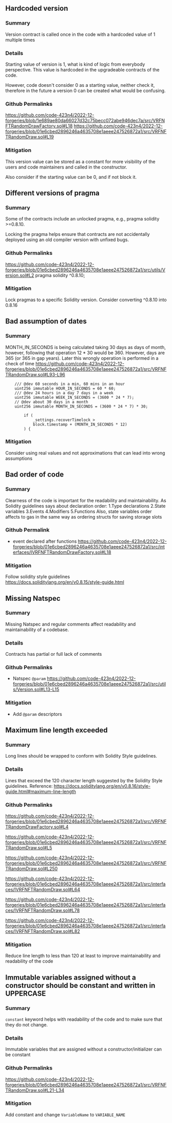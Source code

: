 
## Hardcoded version
### Summary
Version contract is called once in the code with a hardcoded value of 1 multiple times
### Details
Starting value of version is 1, what is kind of logic from everybody perspective. This value is hardcoded in the upgradeable contracts of the code.

However, code doesn't consider 0 as a starting value, neither check it, therefore in the future a version 0 can be created what would be confusing.

### Github Permalinks
https://github.com/code-423n4/2022-12-forgeries/blob/1e689ae80da66027d32c75becc072abe946dec7a/src/VRFNFTRandomDrawFactory.sol#L18
https://github.com/code-423n4/2022-12-forgeries/blob/01e6cbed2896246a4635708e1aeee247526872a1/src/VRFNFTRandomDraw.sol#L19

### Mitigation
This version value can be stored as a constant for more visibility of the users and code maintainers and called in the constructor.

Also consider if the starting value can be 0, and if not block it. 



## Different versions of pragma
### Summary
Some of the contracts include an unlocked pragma, e.g., pragma solidity >=0.8.10. 

Locking the pragma helps ensure that contracts are not accidentally deployed using an old compiler version with unfixed bugs.

### Github Permalinks
https://github.com/code-423n4/2022-12-forgeries/blob/01e6cbed2896246a4635708e1aeee247526872a1/src/utils/Version.sol#L2
    pragma solidity ^0.8.10;
### Mitigation
Lock pragmas to a specific Solidity version. 
Consider converting ^0.8.10 into 0.8.16



## Bad assumption of dates
### Summary
MONTH_IN_SECONDS is being calculated taking 30 days as days of month, however, following that operation 12 * 30 would be 360. However, days are 365 (or 365 in gap years). Later this wrongly operation is performed in a check of time
https://github.com/code-423n4/2022-12-forgeries/blob/01e6cbed2896246a4635708e1aeee247526872a1/src/VRFNFTRandomDraw.sol#L93-L96
```
    /// @dev 60 seconds in a min, 60 mins in an hour
    uint256 immutable HOUR_IN_SECONDS = 60 * 60; 
    /// @dev 24 hours in a day 7 days in a week
    uint256 immutable WEEK_IN_SECONDS = (3600 * 24 * 7);
    // @dev about 30 days in a month
    uint256 immutable MONTH_IN_SECONDS = (3600 * 24 * 7) * 30;

```
```
        if (
            _settings.recoverTimelock >
            block.timestamp + (MONTH_IN_SECONDS * 12)
        ) {
```
### Mitigation
Consider using real values and not approximations that can lead into wrong assumptions

## Bad order of code
### Summary
Clearness of the code is important for the readability and maintainability.
As Solidity guidelines says about declaration order:
1.Type declarations
2.State variables
3.Events
4.Modifiers
5.Functions
Also, state variables order affects to gas in the same way as ordering structs for saving storage slots

### Github Permalink
- event declared after functions
https://github.com/code-423n4/2022-12-forgeries/blob/01e6cbed2896246a4635708e1aeee247526872a1/src/interfaces/IVRFNFTRandomDrawFactory.sol#L18

### Mitigation
Follow solidity style guidelines https://docs.soliditylang.org/en/v0.8.15/style-guide.html




## Missing Natspec 
### Summary 
Missing Natspec and regular comments affect readability and maintainability of a codebase. 

### Details 
Contracts has partial or full lack of comments

### Github Permalinks 
- Natspec `@param`
https://github.com/code-423n4/2022-12-forgeries/blob/01e6cbed2896246a4635708e1aeee247526872a1/src/utils/Version.sol#L13-L15
 ### Mitigation
 - Add `@param` descriptors


## Maximum line length exceeded
### Summary
Long lines should be wrapped to conform with Solidity Style guidelines. 
### Details 
Lines that exceed the 120 character length suggested by the Solidity Style guidelines. Reference: https://docs.soliditylang.org/en/v0.8.16/style-guide.html#maximum-line-length
### Github Permalinks 
https://github.com/code-423n4/2022-12-forgeries/blob/01e6cbed2896246a4635708e1aeee247526872a1/src/VRFNFTRandomDrawFactory.sol#L4

https://github.com/code-423n4/2022-12-forgeries/blob/01e6cbed2896246a4635708e1aeee247526872a1/src/VRFNFTRandomDraw.sol#L5

https://github.com/code-423n4/2022-12-forgeries/blob/01e6cbed2896246a4635708e1aeee247526872a1/src/VRFNFTRandomDraw.sol#L250

https://github.com/code-423n4/2022-12-forgeries/blob/01e6cbed2896246a4635708e1aeee247526872a1/src/interfaces/IVRFNFTRandomDraw.sol#L64

https://github.com/code-423n4/2022-12-forgeries/blob/01e6cbed2896246a4635708e1aeee247526872a1/src/interfaces/IVRFNFTRandomDraw.sol#L78

https://github.com/code-423n4/2022-12-forgeries/blob/01e6cbed2896246a4635708e1aeee247526872a1/src/interfaces/IVRFNFTRandomDraw.sol#L82


### Mitigation
Reduce line length to less than 120 at least to improve maintainability and readability of the code 



## Immutable variables assigned without a constructor should be constant and written in UPPERCASE
### Summary
`constant` keyword helps with readability of the code and to make sure that they do not change. 

### Details
Immutable variables that are assigned without a constructor/initializer can be constant

### Github Permalinks

https://github.com/code-423n4/2022-12-forgeries/blob/01e6cbed2896246a4635708e1aeee247526872a1/src/VRFNFTRandomDraw.sol#L21-L34


### Mitigation
Add constant and change `VariableName` to `VARIABLE_NAME`





